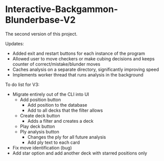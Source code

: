 # Interactive-Backgammon-Blunderbase-V2
The second version of this project.

Updates:
- Added exit and restart buttons for each instance of the program
- Allowed user to move checkers or make cubing decisions and keeps counter of correct/mistake/blunder moves
- Caches analysis on a separate directory, significantly improving speed
- Implements worker thread that runs analysis in the background

To do list for V3:
- Migrate entirely out of the CLI into UI
  - Add position button
    - Add position to the database
    - Add to all decks that the filter allows
  - Create deck button
    - Adds a filter and creates a deck
  - Play deck button
  - Ply analysis button
    - Changes the ply for all future analysis
    - Add ply text to each card
- Fix move identification (bug)
- Add star option and add another deck with starred positions only
